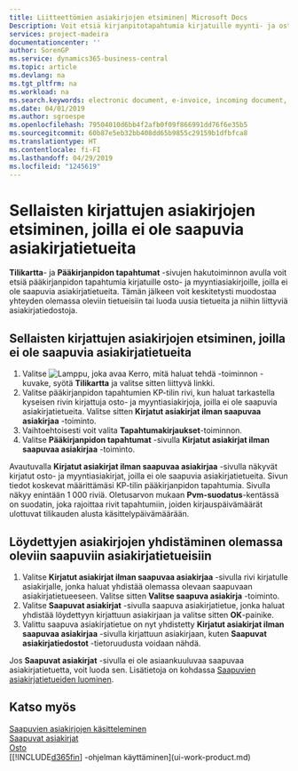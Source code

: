 ```yaml
---
title: Liitteettömien asiakirjojen etsiminen| Microsoft Docs
Description: Voit etsiä kirjanpitotapahtumia kirjatuille myynti- ja ostoasiakirjoille, joilla ei ole saapuvia sähköisiä asiakirjoja, kuten tuotuja laskuja.
services: project-madeira
documentationcenter: ''
author: SorenGP
ms.service: dynamics365-business-central
ms.topic: article
ms.devlang: na
ms.tgt_pltfrm: na
ms.workload: na
ms.search.keywords: electronic document, e-invoice, incoming document, OCR, ecommerce, document exchange, import invoice
ms.date: 04/01/2019
ms.author: sgroespe
ms.openlocfilehash: 79504010d6bb4f2afb0f09f866991dd76f6e35b5
ms.sourcegitcommit: 60b87e5eb32bb408dd65b9855c29159b1dfbfca8
ms.translationtype: HT
ms.contentlocale: fi-FI
ms.lasthandoff: 04/29/2019
ms.locfileid: "1245619"
---
```

# <a name="find-posted-documents-without-incoming-document-records"></a>Sellaisten kirjattujen asiakirjojen etsiminen, joilla ei ole saapuvia asiakirjatietueita
**Tilikartta**- ja **Pääkirjanpidon tapahtumat** -sivujen hakutoiminnon avulla voit etsiä pääkirjanpidon tapahtumia kirjatuille osto- ja myyntiasiakirjoille, joilla ei ole saapuvia asiakirjatietueita. Tämän jälkeen voit keskitetysti muodostaa yhteyden olemassa oleviin tietueisiin tai luoda uusia tietueita ja niihin liittyviä asiakirjatiedostoja.

## <a name="to-find-posted-documents-without-incoming-document-records"></a>Sellaisten kirjattujen asiakirjojen etsiminen, joilla ei ole saapuvia asiakirjatietueita
1. Valitse ![Lamppu, joka avaa Kerro, mitä haluat tehdä -toiminnon](media/ui-search/search_small.png "Kerro, mitä haluat tehdä") -kuvake, syötä **Tilikartta** ja valitse sitten liittyvä linkki.
2. Valitse pääkirjanpidon tapahtumien KP-tilin rivi, kun haluat tarkastella kyseisen rivin kirjattuja osto- ja myyntiasiakirjoja, joilla ei ole saapuvia asiakirjatietueita. Valitse sitten **Kirjatut asiakirjat ilman saapuvaa asiakirjaa** -toiminto.
3. Vaihtoehtoisesti voit valita **Tapahtumakirjaukset**-toiminnon.
4. Valitse **Pääkirjanpidon tapahtumat** -sivulla **Kirjatut asiakirjat ilman saapuvaa asiakirjaa** -toiminto.

Avautuvalla **Kirjatut asiakirjat ilman saapuvaa asiakirjaa** -sivulla näkyvät kirjatut osto- ja myyntiasiakirjat, joilla ei ole saapuvia asiakirjatietueita. Sivun tiedot koskevat määrittämäsi KP-tilin pääkirjanpidon tapahtumia. Sivulla näkyy enintään 1 000 riviä. Oletusarvon mukaan **Pvm-suodatus**-kentässä on suodatin, joka rajoittaa rivit tapahtumiin, joiden kirjauspäivämäärät ulottuvat tilikauden alusta käsittelypäivämäärään.

## <a name="to-connect-found-documents-to-existing-incoming-document-records"></a>Löydettyjen asiakirjojen yhdistäminen olemassa oleviin saapuviin asiakirjatietueisiin
1. Valitse **Kirjatut asiakirjat ilman saapuvaa asiakirjaa** -sivulla rivi kirjatulle asiakirjalle, jonka haluat yhdistää olemassa olevaan saapuvaan asiakirjatietueeseen. Valitse sitten **Valitse saapuva asiakirja** -toiminto.
2. Valitse **Saapuvat asiakirjat** -sivulla saapuva asiakirjatietue, jonka haluat yhdistää löydettyyn kirjattuun asiakirjaan ja valitse sitten **OK**-painike.
3. Valittu saapuva asiakirjatietue on nyt yhdistetty **Kirjatut asiakirjat ilman saapuvaa asiakirjaa** -sivulla kirjattuun asiakirjaan, kuten **Saapuvat asiakirjatiedostot** -tietoruudusta voidaan nähdä.

Jos **Saapuvat asiakirjat** -sivulla ei ole asiaankuuluvaa saapuvaa asiakirjatietuetta, voit luoda sen. Lisätietoja on kohdassa [Saapuvien asiakirjatietueiden luominen](across-how-create-income-document-records.md).

## <a name="see-also"></a>Katso myös
[Saapuvien asiakirjojen käsitteleminen](across-process-income-documents.md)  
[Saapuvat asiakirjat](across-income-documents.md)  
[Osto](purchasing-manage-purchasing.md)  
[[!INCLUDE[d365fin](includes/d365fin_md.md)] -ohjelman käyttäminen](ui-work-product.md)
